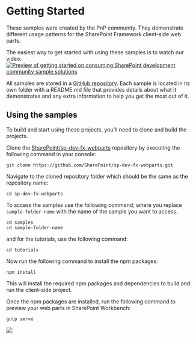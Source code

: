 # Getting Started

These samples were created by the PnP community. They demonstrate different usage patterns for the SharePoint Framework client-side web parts.

The easiest way to get started with using these samples is to watch our video:
[![Preview of getting started on consuming SharePoint development community sample solutions](http://img.youtube.com/vi/EH5voQlRd-4/0.jpg)](http://www.youtube.com/watch?v=EH5voQlRd-4 "Getting Started Using SPFx Samples")

All samples are stored in a [GitHub repository](https://github.com/SharePoint/sp-dev-fx-webparts/tree/master/samples). Each sample is located in its own folder with a README.md file that provides details about what it demonstrates and any extra information to help you get the most out of it.

## Using the samples

To build and start using these projects, you'll need to clone and build the projects.

Clone the [SharePoint/sp-dev-fx-webparts](https://github.com/SharePoint/sp-dev-fx-webparts/tree/master/samples) repository by executing the following command in your console:

```shell
git clone https://github.com/SharePoint/sp-dev-fx-webparts.git
```

Navigate to the cloned repository folder which should be the same as the repository name:

```shell
cd sp-dev-fx-webparts
```

To access the samples use the following command, where you replace `sample-folder-name` with the name of the sample you want to access.

```shell
cd samples
cd sample-folder-name
```

and for the tutorials, use the following command:

```shell
cd tutorials
```

Now run the following command to install the npm packages:

```shell
npm install
```

This will install the required npm packages and dependencies to build and run the client-side project.

Once the npm packages are installed, run the following command to preview your web parts in SharePoint Workbench:

```shell
gulp serve
```


<img src="https://telemetry.sharepointpnp.com/powerplatform-samples/docs/gettingstarted" />